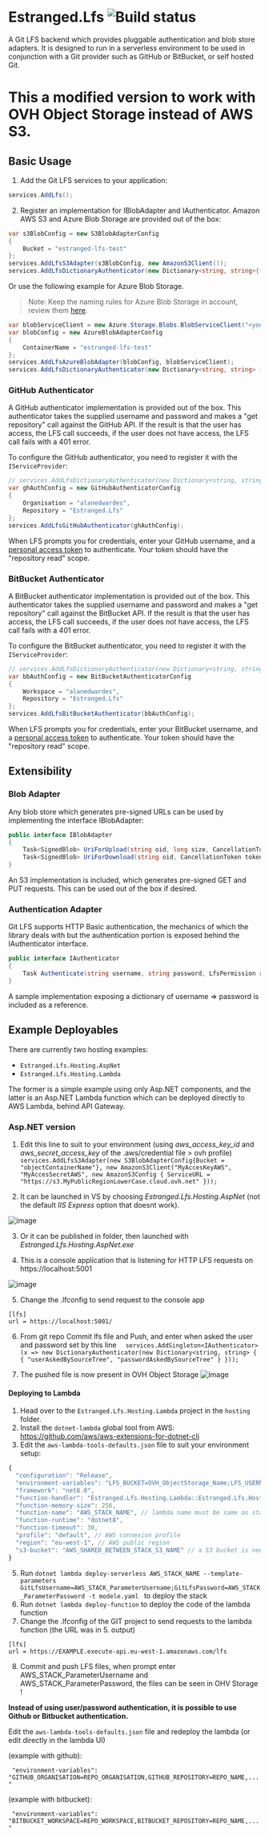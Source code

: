 # Estranged.Lfs ![Build status](https://github.com/mineogames/Estranged.Lfs/workflows/.NET%20Core/badge.svg)
A Git LFS backend which provides pluggable authentication and blob store adapters. It is designed to run in a serverless environment to be used in conjunction with a Git provider such as GitHub or BitBucket, or self hosted Git.
# This a modified version to work with OVH Object Storage instead of AWS S3.

## Basic Usage

1. Add the Git LFS services to your application:

```csharp
services.AddLfs();
```

2. Register an implementation for IBlobAdapter and IAuthenticator. Amazon AWS S3 and Azure Blob Storage are provided out of the box:

```csharp
var s3BlobConfig = new S3BlobAdapterConfig
{
    Bucket = "estranged-lfs-test"
};
services.AddLfsS3Adapter(s3BlobConfig, new AmazonS3Client());
services.AddLfsDictionaryAuthenticator(new Dictionary<string, string>{{"username","password"}});
```

Or use the following example for Azure Blob Storage.

> Note: Keep the naming rules for Azure Blob Storage in account, review them [here](https://docs.microsoft.com/en-us/rest/api/storageservices/Naming-and-Referencing-Containers--Blobs--and-Metadata).

```csharp
var blobServiceClient = new Azure.Storage.Blobs.BlobServiceClient("<your connection string here>");
var blobConfig = new AzureBlobAdapterConfig
{
    ContainerName = "estranged-lfs-test"
};
services.AddLfsAzureBlobAdapter(blobConfig, blobServiceClient);
services.AddLfsDictionaryAuthenticator(new Dictionary<string, string> {{"username","password"}});
```

### GitHub Authenticator

A GitHub authenticator implementation is provided out of the box. This authenticator takes the supplied username and password and makes a "get repository" call against the GitHub API. If the result is that the user has access, the LFS call succeeds, if the user does not have access, the LFS call fails with a 401 error.

To configure the GitHub authenticator, you need to register it with the `IServiceProvider`:

```csharp
// services.AddLfsDictionaryAuthenticator(new Dictionary<string, string>{{"username","password"}});
var ghAuthConfig = new GitHubAuthenticatorConfig
{
    Organisation = "alanedwardes",
    Repository = "Estranged.Lfs"
};
services.AddLfsGitHubAuthenticator(ghAuthConfig);
```

When LFS prompts you for credentials, enter your GitHub username, and a [personal access token](https://github.com/settings/tokens) to authenticate. Your token should have the "repository read" scope.

### BitBucket Authenticator

A BitBucket authenticator implementation is provided out of the box. This authenticator takes the supplied username and password and makes a "get repository" call against the BitBucket API. If the result is that the user has access, the LFS call succeeds, if the user does not have access, the LFS call fails with a 401 error.

To configure the BitBucket authenticator, you need to register it with the `IServiceProvider`:

```csharp
// services.AddLfsDictionaryAuthenticator(new Dictionary<string, string>{{"username","password"}});
var bbAuthConfig = new BitBucketAuthenticatorConfig
{
    Workspace = "alanedwardes",
    Repository = "Estranged.Lfs"
};
services.AddLfsBitBucketAuthenticator(bbAuthConfig);
```

When LFS prompts you for credentials, enter your BitBucket username, and a [personal access token](https://bitbucket.org/account/settings/app-passwords/) to authenticate. Your token should have the "repository read" scope.

## Extensibility

### Blob Adapter

Any blob store which generates pre-signed URLs can be used by implementing the interface IBlobAdapter:

```csharp
public interface IBlobAdapter
{
    Task<SignedBlob> UriForUpload(string oid, long size, CancellationToken token);
    Task<SignedBlob> UriForDownload(string oid, CancellationToken token);
}
```

An S3 implementation is included, which generates pre-signed GET and PUT requests. This can be used out of the box if desired.

### Authentication Adapter

Git LFS supports HTTP Basic authentication, the mechanics of which the library deals with but the authentication portion is exposed behind the IAuthenticator interface.

```csharp
public interface IAuthenticator
{
    Task Authenticate(string username, string password, LfsPermission requiredPermission, CancellationToken token);
}
```

A sample implementation exposing a dictionary of username => password is included as a reference.

## Example Deployables

There are currently two hosting examples:

- `Estranged.Lfs.Hosting.AspNet`
- `Estranged.Lfs.Hosting.Lambda`

The former is a simple example using only Asp.NET components, and the latter is an Asp.NET Lambda function which can be deployed directly to AWS Lambda, behind API Gateway.

### Asp.NET version

1. Edit this line to suit to your environment (using _aws_access_key_id_ and _aws_secret_access_key_ of the .aws/credential file > ovh profile)
`services.AddLfsS3Adapter(new S3BlobAdapterConfig{Bucket = "objectContainerName"}, new AmazonS3Client("MyAccesKeyAWS", "MyAccesSecretAWS", new AmazonS3Config { ServiceURL = "https://s3.MyPublicRegionLowerCase.cloud.ovh.net" }));`
           

2. It can be launched in VS by choosing _Estranged.Lfs.Hosting.AspNet_ (not the default _IIS Express_ option that doesnt work).

 ![image](https://user-images.githubusercontent.com/2952456/89800274-d82c9380-db2e-11ea-85bb-3fc8652e3e9d.png)
 
3. Or it can be published in folder, then launched with _Estranged.Lfs.Hosting.AspNet.exe_

4. This is a console application that is listening for HTTP LFS requests on https://localhost:5001

![image](https://user-images.githubusercontent.com/2952456/89800695-6739ab80-db2f-11ea-8641-0eab8c501381.png)

5. Change the .lfconfig to send request to the console app

```
[lfs]
url = https://localhost:5001/
```
6. From git repo Commit lfs file and Push, and enter when asked the user and password set by this line 
`  services.AddSingleton<IAuthenticator>(x => new DictionaryAuthenticator(new Dictionary<string, string> { { "userAskedBySourceTree", "passwordAskedBySourceTree" } }));`

7. The pushed file is now present in OVH Object Storage
![image](https://user-images.githubusercontent.com/2952456/89806464-5e4cd800-db37-11ea-85bd-9ce724e7ee0e.png)

#### Deploying to Lambda

1. Head over to the `Estranged.Lfs.Hosting.Lambda` project in the `hosting` folder.
2. Install the `dotnet-lambda` global tool from AWS: https://github.com/aws/aws-extensions-for-dotnet-cli
3. Edit the `aws-lambda-tools-defaults.json` file to suit your environment setup:
```javascript
{
  "configuration": "Release",
  "environment-variables": "LFS_BUCKET=OVH_ObjectStorage_Name;LFS_USERNAME=AWS_STACK_ParameterUsername;LFS_PASSWORD=AWS_STACK_ParameterPassword;S3_ACCESS_KEY=OVH_AccesKeyAWS;S3_ACCESS_SECRET=OVH_AccesSecretAWS;S3_REGION=OVH_Region", // can be found and changed in Lambda configuration UI
  "framework": "net8.0",
  "function-handler": "Estranged.Lfs.Hosting.Lambda::Estranged.Lfs.Hosting.Lambda.LambdaEntryPoint::FunctionHandlerAsync",
  "function-memory-size": 256,
  "function-name": "AWS_STACK_NAME", // lambda name must be same as stack name
  "function-runtime": "dotnet8",
  "function-timeout": 30,
  "profile": "default", // AWS connexion profile
  "region": "eu-west-1", // AWS public region
  "s3-bucket": "AWS_SHARED_BETWEEN_STACK_S3_NAME" // a S3 bucket is needed to upload the modele/output of the stack, must be outside of the stack (shared between all stacks) 
}
```
5. Run `dotnet lambda deploy-serverless AWS_STACK_NAME --template-parameters GitLfsUsername=AWS_STACK_ParameterUsername;GitLfsPassword=AWS_STACK_ParameterPassword -t modele.yaml ` to deploy the stack
6. Run `dotnet lambda deploy-function` to deploy the code of the lambda function
7. Change the .lfconfig of the GIT project to send requests to the lambda function (the URL was in 5. output)
```
[lfs]
url = https://EXAMPLE.execute-api.eu-west-1.amazonaws.com/lfs
```
8. Commit and push LFS files, when prompt enter AWS_STACK_ParameterUsername and AWS_STACK_ParameterPassword, the files can be seen in OHV Storage !

**Instead of using user/password authentication, it is possible to use Github or Bitbucket authentication.**

Edit the `aws-lambda-tools-defaults.json` file and redeploy the lambda (or edit directly in the lambda UI)

(example with github):

 ``` "environment-variables": "GITHUB_ORGANISATION=REPO_ORGANISATION,GITHUB_REPOSITORY=REPO_NAME,..."```
 
 (example with bitbucket):
 
 ``` "environment-variables": "BITBUCKET_WORKSPACE=REPO_WORKSPACE,BITBUCKET_REPOSITORY=REPO_NAME,..."```
